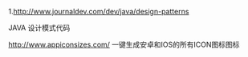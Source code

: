 1.http://www.journaldev.com/dev/java/design-patterns 

JAVA 设计模式代码


http://www.appiconsizes.com/  一键生成安卓和IOS的所有ICON图标图标
